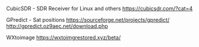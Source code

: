CubicSDR - SDR Receiver for Linux and others
https://cubicsdr.com/?cat=4

GPredict - Sat positions
https://sourceforge.net/projects/gpredict/
http://gpredict.oz9aec.net/download.php

WXtoimage
https://wxtoimgrestored.xyz/beta/

